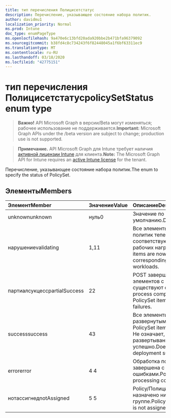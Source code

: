 ```yaml
---
title: тип перечисления Полицисетстатус
description: Перечисление, указывающее состояние набора политик.
author: davidmu1
localization_priority: Normal
ms.prod: Intune
doc_type: enumPageType
ms.openlocfilehash: 9a470e6c13bfd20ada920bbe2b471bfa96379092
ms.sourcegitcommit: b38fd4c8c734243f6f82448045a1f6bf63311ec9
ms.translationtype: MT
ms.contentlocale: ru-RU
ms.lasthandoff: 03/18/2020
ms.locfileid: "42775151"
---
```

# <a name="policysetstatus-enum-type"></a><span data-ttu-id="b1068-103">тип перечисления Полицисетстатус</span><span class="sxs-lookup"><span data-stu-id="b1068-103">policySetStatus enum type</span></span>

> <span data-ttu-id="b1068-104">**Важно!** API Microsoft Graph в версии/Beta могут изменяться; рабочее использование не поддерживается.</span><span class="sxs-lookup"><span data-stu-id="b1068-104">**Important:** Microsoft Graph APIs under the /beta version are subject to change; production use is not supported.</span></span>

> <span data-ttu-id="b1068-105">**Примечание.** API Microsoft Graph для Intune требует наличия [активной лицензии Intune](https://go.microsoft.com/fwlink/?linkid=839381) для клиента.</span><span class="sxs-lookup"><span data-stu-id="b1068-105">**Note:** The Microsoft Graph API for Intune requires an [active Intune license](https://go.microsoft.com/fwlink/?linkid=839381) for the tenant.</span></span>

<span data-ttu-id="b1068-106">Перечисление, указывающее состояние набора политик.</span><span class="sxs-lookup"><span data-stu-id="b1068-106">The enum to specify the status of PolicySet.</span></span>

## <a name="members"></a><span data-ttu-id="b1068-107">Элементы</span><span class="sxs-lookup"><span data-stu-id="b1068-107">Members</span></span>
|<span data-ttu-id="b1068-108">Элемент</span><span class="sxs-lookup"><span data-stu-id="b1068-108">Member</span></span>|<span data-ttu-id="b1068-109">Значение</span><span class="sxs-lookup"><span data-stu-id="b1068-109">Value</span></span>|<span data-ttu-id="b1068-110">Описание</span><span class="sxs-lookup"><span data-stu-id="b1068-110">Description</span></span>|
|:---|:---|:---|
|<span data-ttu-id="b1068-111">unknown</span><span class="sxs-lookup"><span data-stu-id="b1068-111">unknown</span></span>|<span data-ttu-id="b1068-112">нуль</span><span class="sxs-lookup"><span data-stu-id="b1068-112">0</span></span>|<span data-ttu-id="b1068-113">Значение по умолчанию.</span><span class="sxs-lookup"><span data-stu-id="b1068-113">Default Value.</span></span>|
|<span data-ttu-id="b1068-114">нарушение</span><span class="sxs-lookup"><span data-stu-id="b1068-114">validating</span></span>|<span data-ttu-id="b1068-115">1,1</span><span class="sxs-lookup"><span data-stu-id="b1068-115">1</span></span>|<span data-ttu-id="b1068-116">Все элементы набора политик теперь проверяют соответствующие параметры рабочих нагрузок.</span><span class="sxs-lookup"><span data-stu-id="b1068-116">All PolicySet items are now validating for corresponding settings of workloads.</span></span>|
|<span data-ttu-id="b1068-117">партиалсукцесс</span><span class="sxs-lookup"><span data-stu-id="b1068-117">partialSuccess</span></span>|<span data-ttu-id="b1068-118">2</span><span class="sxs-lookup"><span data-stu-id="b1068-118">2</span></span>|<span data-ttu-id="b1068-119">POST завершен для всех элементов с политиками, но существуют ошибки.</span><span class="sxs-lookup"><span data-stu-id="b1068-119">Post process complete for all PolicySet items but there are failures.</span></span>|
|<span data-ttu-id="b1068-120">success</span><span class="sxs-lookup"><span data-stu-id="b1068-120">success</span></span>|<span data-ttu-id="b1068-121">4</span><span class="sxs-lookup"><span data-stu-id="b1068-121">3</span></span>|<span data-ttu-id="b1068-122">Все элементы с развернутыми политиками.</span><span class="sxs-lookup"><span data-stu-id="b1068-122">All PolicySet items are deployed.</span></span> <span data-ttu-id="b1068-123">Не означает, что развертывание завершено успешно.</span><span class="sxs-lookup"><span data-stu-id="b1068-123">Doesn’t mean that all deployment succeeded.</span></span> |
|<span data-ttu-id="b1068-124">error</span><span class="sxs-lookup"><span data-stu-id="b1068-124">error</span></span>|<span data-ttu-id="b1068-125">4 </span><span class="sxs-lookup"><span data-stu-id="b1068-125">4</span></span>|<span data-ttu-id="b1068-126">Обработка подполитики завершена с ошибками.</span><span class="sxs-lookup"><span data-stu-id="b1068-126">PolicySet processing completely failed.</span></span>|
|<span data-ttu-id="b1068-127">нотассигнед</span><span class="sxs-lookup"><span data-stu-id="b1068-127">notAssigned</span></span>|<span data-ttu-id="b1068-128">5 </span><span class="sxs-lookup"><span data-stu-id="b1068-128">5</span></span>|<span data-ttu-id="b1068-129">Policy/Полицисетитем не назначено ни одной группе.</span><span class="sxs-lookup"><span data-stu-id="b1068-129">PolicySet/PolicySetItem is not assigned to any group.</span></span>|



